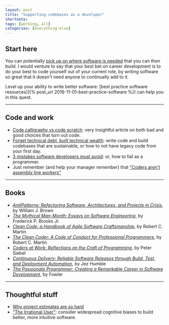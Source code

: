 ```yaml
---
layout: post
title: "Supporting codebases as a developer"
shortnote:
tags: [working, all]
categories: [everything-else]
---
```


## Start here

You can potentially [pick up on where software is needed](https://medium.com/making-lost-my-name/the-scent-of-software-3bba0d9ab36e#.alat0k7z7) that you can then build. I would venture to say that your best bet on career development is to do your best to code yourself out of your current role, by writing software so great that it doesn't need anyone to continually add to it.

Level up your ability to write better software: [best practice software resources]({% post_url 2016-11-01-best-practice-software %}) can help you in this quest.

<hr>

## Code and work
* [Code calligraphy vs code scratch](https://medium.freecodecamp.com/what-is-shitty-code-handwriting-ae7c00708b#.2xp08elhl): very insightful article on both bad and good choices that turn out code.
* [Forget technical debt, built technical wealth](http://firstround.com/review/forget-technical-debt-heres-how-to-build-technical-wealth/?ct=t(How_Does_Your_Leadership_Team_Rate_12_3_2015)): write code and build codebases that are sustainable, or how to not have legacy code from your first day.
* [3 mistakes software developers must avoid](http://blog.excelwithcode.com/software-product-failure.html): or, how to fail as a programmer.
* Just remember (and help your manager remember) that ["Coders aren't assembly line workers"](https://www.linkedin.com/pulse/coders-arent-assembly-line-workers-david-max?trk=v-feed&lipi=urn%3Ali%3Apage%3Ad_flagship3_feed%3BNMuFUXzDZaRvL%2FHFgPwrKw%3D%3D)

<hr>

## Books

* *[AntiPatterns: Refactoring Software, Architectures, and Projects in Crisis](https://www.amazon.com/AntiPatterns-Refactoring-Software-Architectures-Projects/dp/0471197130/ref=as_li_ss_tl?ie=UTF8&linkCode=ll1&tag=eejs-20&linkId=a16d2a25826f74deb9a4030f4f590904)*, by William J. Brown
* *[The Mythical Man-Month: Essays on Software Engineering](https://www.amazon.com/The-Mythical-Man-Month-Engineering-Anniversary/dp/0201835959/ref=as_li_ss_tl?ie=UTF8&linkCode=ll1&tag=eejs-20&linkId=635704bb5438d46528e2fc45524cc835)*, by Frederick P. Brooks Jr.
* *[Clean Code: a Handbook of Agile Software Craftsmanship](https://www.amazon.com/Clean-Code-Handbook-Software-Craftsmanship/dp/0132350882/ref=as_li_ss_tl?ie=UTF8&linkCode=ll1&tag=eejs-20&linkId=57c53d00417cf5bdb0364370c3202f39)*, by Robert C. Martin
* *[The Clean Coder: A Code of Conduct for Professional Programmers](https://www.amazon.com/The-Clean-Coder-Professional-Programmers/dp/0137081073/ref=as_li_ss_tl?ie=UTF8&linkCode=ll1&tag=eejs-20&linkId=677a2ee28efb51d1c3b8392a81efa5a1)*, by Robert C. Martin
* *[Coders at Work: Reflections on the Craft of Programming](https://www.amazon.com/Coders-Work-Reflections-Craft-Programming/dp/1430219483/ref=as_li_ss_tl?ie=UTF8&linkCode=ll1&tag=eejs-20&linkId=ce4891e24cff6af35600086a254a3661)*, by Peter Siebel
* *[Continuous Delivery: Reliable Software Releases through Build, Test, and Deployment Automation](https://www.amazon.com/Continuous-Delivery-Deployment-Automation-Addison-Wesley/dp/0321601912/ref=as_li_ss_tl?ie=UTF8&linkCode=ll1&tag=eejs-20&linkId=c3a14417e3124e233330982128167324)*, by Jez Humble
* *[The Passionate Programmer: Creating a Remarkable Career in Software Development](https://www.amazon.com/The-Passionate-Programmer-Remarkable-Development/dp/1934356344/ref=as_li_ss_tl?ie=UTF8&linkCode=ll1&tag=eejs-20&linkId=2d8a96b2cfd6021bcb12e268e0213937)*, by Fowler


<hr>

## Thoughtful stuff
* [Why project estimates are so hard](http://chrismm.com/blog/project-delays-why-software-estimates/)
* ["The Irrational User"](https://medium.com/@alvinhsia/cognitive-bias-ad5f9fe7f59b#.tqyud3h44): consider widespread cognitive biases to build better, more intuitive software.

